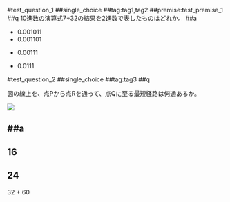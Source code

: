 #test_question_1
##single_choice
##tag:tag1,tag2
##premise:test_premise_1
##q
10進数の演算式7÷32の結果を2進数で表したものはどれか。
##a
- 0.001011
- 0.001101
+ 0.00111
- 0.0111


#test_question_2
##single_choice
##tag:tag3
##q


図の線上を、点Pから点Rを通って、点Qに至る最短経路は何通あるか。

![](https://cacoo.com/diagrams/ryd7JoKBsDiVwnC2-201D3.png)

##a
- 
16
- 
24
- 
32
+
60


